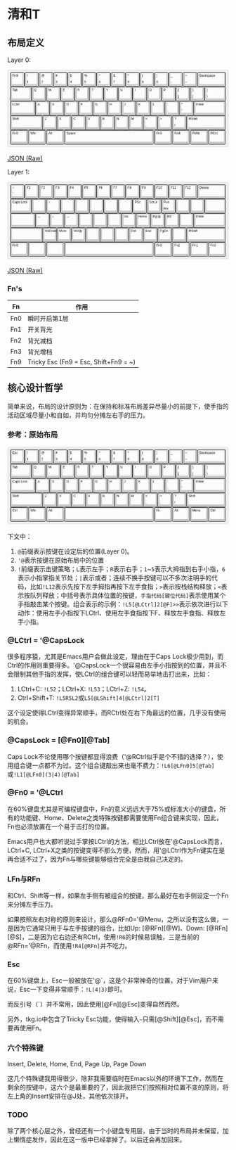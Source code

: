 # 清和T

## 布局定义

Layer 0:

![Layer 0](layouts/layer-0.png)

[JSON (Raw)](layouts/layer-0_raw.json)

Layer 1:

![Layer 1](layouts/layer-1.png)

[JSON (Raw)](layouts/layer-1_raw.json)

### Fn's

| Fn           | 作用                                  |
| ------------ | -------------                         |
| Fn0          | 瞬时开启第1层                         |
| Fn1          | 开关背光                              |
| Fn2          | 背光减档                              |
| Fn3          | 背光增档                              |
| Fn9          | Tricky Esc (Fn9 = Esc, Shift+Fn9 = ~) |


## 核心设计哲学

简单来说，布局的设计原则为：在保持和标准布局差异尽量小的前提下，使手指的活动区域尽量小和自如，并均匀分摊左右手的压力。

### 参考：原始布局

![Factory Layout](layouts/factory.png)

下文中：
1. `@`前缀表示按键在设定后的位置(Layer 0)。
1. `'@`表示按键在原始布局中的位置
1. `!`前缀表示击键策略；`L`表示左手；`R`表示右手；`1`~`5`表示大拇指到右手小指，`6`表示小指掌指关节处；`|`表示或者；连续不换手按键可以不多次注明手的代码，比如`!L12`表示先按下左手拇指再按下左手食指；`>`表示按栈结构释放；`<`表示按队列释放；中括号表示具体位置的按键，`手指代码[键位代码]`表示使用某个手指敲击某个按键。组合表示的示例：`!L5[@LCtrl]2[@F]>>`表示依次进行以下动作：使用左手小指按下LCtrl、使用左手食指按下F、释放左手食指、释放左手小指。

### @LCtrl = '@CapsLock

很多程序猿，尤其是Emacs用户会做此设定，理由在于Caps Lock极少用到，而Ctrl的作用则重要得多。'@CapsLock一个很容易由左手小指按到的位置，并且不会限制其他手指的发挥，使LCtrl的组合键可以轻而易举地击打出来，比如：

1. LCtrl+C: `!L52`；LCtrl+X: `!L53`；LCtrl+Z: `!L54`。
1. Ctrl+Shift+T: `!L5R5L2`或`L5[@LShift]4[@LCtrl]2[T]`

这个设定使得LCtrl变得异常顺手，而RCtrl处在右下角最远的位置，几乎没有使用的机会。

### @CapsLock = [@Fn0][@Tab]

Caps Lock不论使用哪个按键都显得浪费（'@RCtrl似乎是个不错的选择？），使用组合键一点都不为过。这个组合键敲出来也毫不费力：`!L6[@LFn0]5[@Tab]`或`!L1[@LFn0](3|4)[@Tab]`

### @Fn0 = '@LCtrl

在60%键盘尤其是可编程键盘中，Fn的意义远远大于75%或标准大小的键盘，所有的功能键、Home、Delete之类特殊按键都需要使用Fn组合键来实现，因此，Fn也必须放置在一个易于击打的位置。

Emacs用户也大都听说过手掌按LCtrl的方法，相比LCtrl放在'@CapsLock而言，LCtrl+C, LCtrl+X之类的按键变得不那么方便，然而，用'@LCtrl作为Fn键实在是再合适不过了，因为Fn与哪些键能够组合完全是由我自己决定的。

### LFn与RFn

和Ctrl、Shift等一样，如果左手侧有被组合的按键，那么最好在右手侧设定一个Fn来分摊左手压力。

如果按照左右对称的原则来设计，那么@RFn0='@Menu，之所以没有这么做，一是因为它通常只用于与左手按键的组合，比如Up: [@RFn][@W]、Down: [@RFn][@S]，二是因为它右边还有RCtrl，使用`!R6`的时候易误触，三是当前的@RFn='@RFn，而使用`!R4[@RFn]`并不吃力。

### Esc

在60%键盘上，Esc一般被放在'@\`，这是个非常神奇的位置，对于Vim用户来说，Esc一下变得非常顺手：`!L(4|3)`即可。

而反引号（\`）并不常用，因此使用[@Fn][@Esc]变得自然而然。

另外，tkg.io中包含了Tricky Esc功能，使得输入`~`只需[@Shift][@Esc]，而不需要再使用Fn。

### 六个特殊键

Insert, Delete, Home, End, Page Up, Page Down

这几个特殊键我用得很少，除非我需要临时在Emacs以外的环境下工作，然而在剩余的按键中，这六个是最重要的了，因此我把它们按照相对位置不变的原则，将左上角的Insert安排在@J处，其他依次排开。

### TODO

除了两个核心层之外，曾经还有一个小键盘专用层，由于当时的布局并未保留，加上懒惰症发作，因此在这一版中已经拿掉了。以后还会再加回来。
